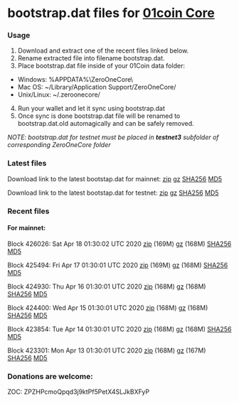 # bootstrap.dat files for [01coin Core](https://01coin.io)

### Usage

1. Download and extract one of the recent files linked below.
2. Rename extracted file into filename bootstrap.dat.
3. Place bootstrap.dat file inside of your 01Coin data folder:
 - Windows: %APPDATA%\ZeroOneCore\
 - Mac OS: ~/Library/Application Support/ZeroOneCore/
 - Unix/Linux: ~/.zeroonecore/
4. Run your wallet and let it sync using bootstrap.dat
5. Once sync is done bootstrap.dat file will be renamed to bootstrap.dat.old automagically and can be safely removed.

_NOTE: bootstrap.dat for testnet must be placed in **testnet3** subfolder of corresponding ZeroOneCore folder_

### Latest files
Download link to the latest bootstap.dat for mainnet: [zip](https://files.01coin.io/mainnet/bootstrap.dat.zip) [gz](https://files.01coin.io/mainnet/bootstrap.dat.tar.gz) [SHA256](https://files.01coin.io/mainnet/sha256.txt) [MD5](https://files.01coin.io/mainnet/md5.txt)

Download link to the latest bootstap.dat for testnet: [zip](https://files.01coin.io/testnet/bootstrap.dat.zip) [gz](https://files.01coin.io/testnet/bootstrap.dat.tar.gz) [SHA256](https://files.01coin.io/testnet/sha256.txt) [MD5](https://files.01coin.io/testnet/md5.txt)

### Recent files

#### For mainnet:

Block 426026: Sat Apr 18 01:30:02 UTC 2020 [zip](https://files.01coin.io/mainnet/2020-04-18/bootstrap.dat.zip) (169M) [gz](https://files.01coin.io/mainnet/2020-04-18/bootstrap.dat.tar.gz) (168M) [SHA256](https://files.01coin.io/mainnet/2020-04-18/sha256.txt) [MD5](https://files.01coin.io/mainnet/2020-04-18/md5.txt)

Block 425494: Fri Apr 17 01:30:01 UTC 2020 [zip](https://files.01coin.io/mainnet/2020-04-17/bootstrap.dat.zip) (169M) [gz](https://files.01coin.io/mainnet/2020-04-17/bootstrap.dat.tar.gz) (168M) [SHA256](https://files.01coin.io/mainnet/2020-04-17/sha256.txt) [MD5](https://files.01coin.io/mainnet/2020-04-17/md5.txt)

Block 424930: Thu Apr 16 01:30:01 UTC 2020 [zip](https://files.01coin.io/mainnet/2020-04-16/bootstrap.dat.zip) (168M) [gz](https://files.01coin.io/mainnet/2020-04-16/bootstrap.dat.tar.gz) (168M) [SHA256](https://files.01coin.io/mainnet/2020-04-16/sha256.txt) [MD5](https://files.01coin.io/mainnet/2020-04-16/md5.txt)

Block 424400: Wed Apr 15 01:30:01 UTC 2020 [zip](https://files.01coin.io/mainnet/2020-04-15/bootstrap.dat.zip) (168M) [gz](https://files.01coin.io/mainnet/2020-04-15/bootstrap.dat.tar.gz) (168M) [SHA256](https://files.01coin.io/mainnet/2020-04-15/sha256.txt) [MD5](https://files.01coin.io/mainnet/2020-04-15/md5.txt)

Block 423854: Tue Apr 14 01:30:01 UTC 2020 [zip](https://files.01coin.io/mainnet/2020-04-14/bootstrap.dat.zip) (168M) [gz](https://files.01coin.io/mainnet/2020-04-14/bootstrap.dat.tar.gz) (168M) [SHA256](https://files.01coin.io/mainnet/2020-04-14/sha256.txt) [MD5](https://files.01coin.io/mainnet/2020-04-14/md5.txt)

Block 423301: Mon Apr 13 01:30:01 UTC 2020 [zip](https://files.01coin.io/mainnet/2020-04-13/bootstrap.dat.zip) (168M) [gz](https://files.01coin.io/mainnet/2020-04-13/bootstrap.dat.tar.gz) (167M) [SHA256](https://files.01coin.io/mainnet/2020-04-13/sha256.txt) [MD5](https://files.01coin.io/mainnet/2020-04-13/md5.txt)


### Donations are welcome:

ZOC: ZPZHPcmoQpqd3j9ktPf5PetX4SLJkBXFyP
